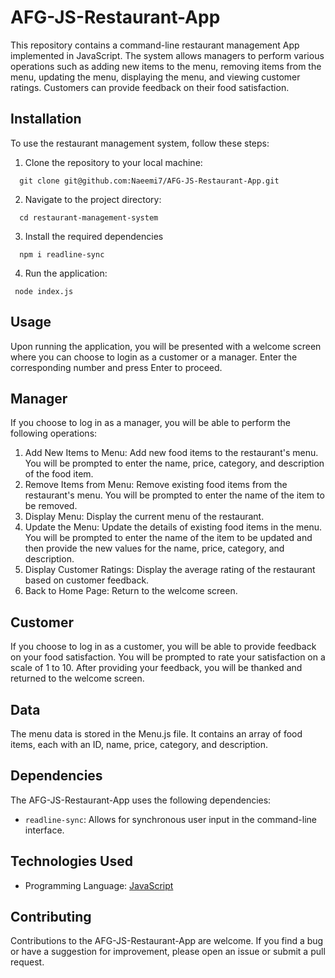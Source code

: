 # AFG-JS-Restaurant-App

This repository contains a command-line restaurant management App implemented in JavaScript. The system allows managers to perform various operations such as adding new items to the menu, removing items from the menu, updating the menu, displaying the menu, and viewing customer ratings. Customers can provide feedback on their food satisfaction.

## Installation

To use the restaurant management system, follow these steps:

1. Clone the repository to your local machine:

```shell
  git clone git@github.com:Naeemi7/AFG-JS-Restaurant-App.git
```

2. Navigate to the project directory:

```shell
  cd restaurant-management-system
```

3. Install the required dependencies

```shell
  npm i readline-sync
```

4. Run the application:

```shell
 node index.js
```

## Usage

Upon running the application, you will be presented with a welcome screen where you can choose to login as a customer or a manager. Enter the corresponding number and press Enter to proceed.

## Manager

If you choose to log in as a manager, you will be able to perform the following operations:

1. Add New Items to Menu: Add new food items to the restaurant's menu. You will be prompted to enter the name, price, category, and description of the food item.
2. Remove Items from Menu: Remove existing food items from the restaurant's menu. You will be prompted to enter the name of the item to be removed.
3. Display Menu: Display the current menu of the restaurant.
4. Update the Menu: Update the details of existing food items in the menu. You will be prompted to enter the name of the item to be updated and then provide the new values for the name, price, category, and description.
5. Display Customer Ratings: Display the average rating of the restaurant based on customer feedback.
6. Back to Home Page: Return to the welcome screen.

## Customer

If you choose to log in as a customer, you will be able to provide feedback on your food satisfaction. You will be prompted to rate your satisfaction on a scale of 1 to 10. After providing your feedback, you will be thanked and returned to the welcome screen.

## Data

The menu data is stored in the Menu.js file. It contains an array of food items, each with an ID, name, price, category, and description.

## Dependencies

The AFG-JS-Restaurant-App uses the following dependencies:

- `readline-sync`: Allows for synchronous user input in the command-line interface.

## Technologies Used

- Programming Language: [JavaScript](https://www.javascript.com/)

## Contributing

Contributions to the AFG-JS-Restaurant-App are welcome. If you find a bug or have a suggestion for improvement, please open an issue or submit a pull request.
